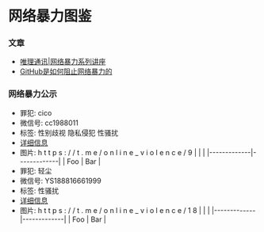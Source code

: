 # 网络暴力图鉴

### 文章
* [唯理通讯|网络暴力系列讲座](https://www.veritaschina.org/files/veritas_newsletter_2019_11_25.pdf)
* [GitHub是如何阻止网络暴力的](https://wild-flame.github.io/blog/how-to-stop-online-harassment/)


### 网络暴力公示
* 罪犯: cico
* 微信号: cc1988011
* 标签: 性别歧视 隐私侵犯 性骚扰
* [详细信息](https://t.me/online_violence/9)
* 图片: h t t p s : / / t . m e / o n l i n e _ v i o l e n c e / 9
| <!-- -->    | <!-- -->    |
|-------------|-------------|
| Foo         | Bar         |
* 罪犯: 轻尘
* 微信号: YS188816661999
* 标签: 性骚扰
* [详细信息](https://t.me/online_violence/18)
* 图片: h t t p s : / / t . m e / o n l i n e _ v i o l e n c e / 1 8
| <!-- -->    | <!-- -->    |
|-------------|-------------|
| Foo         | Bar         |